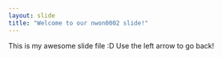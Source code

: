 ```yaml
---
layout: slide
title: "Welcome to our nwon0002 slide!"
---
```

This is my awesome slide file :D
Use the left arrow to go back!
